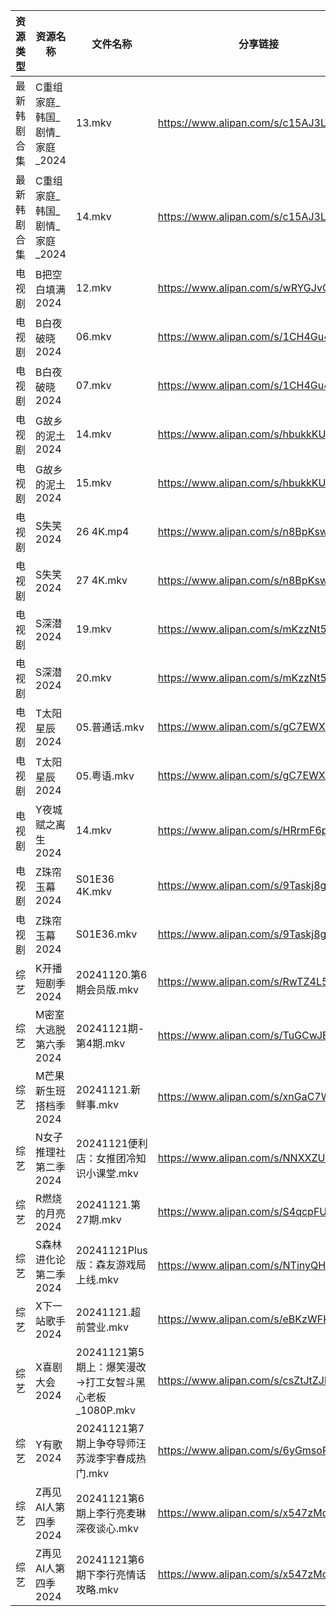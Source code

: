 | 资源类型   | 资源名称                | 文件名称                                  | 分享链接                                 | 更新时间                |
| ------ | ------------------- | ------------------------------------- | ------------------------------------ | ------------------- |
| 最新韩剧合集 | C重组家庭_韩国_剧情_家庭_2024 | 13.mkv                                | https://www.alipan.com/s/c15AJ3LnYiE | 2024-11-21 00:05:22 |
| 最新韩剧合集 | C重组家庭_韩国_剧情_家庭_2024 | 14.mkv                                | https://www.alipan.com/s/c15AJ3LnYiE | 2024-11-21 00:05:21 |
| 电视剧    | B把空白填满2024          | 12.mkv                                | https://www.alipan.com/s/wRYGJvGX3v4 | 2024-11-21 19:05:05 |
| 电视剧    | B白夜破晓2024           | 06.mkv                                | https://www.alipan.com/s/1CH4Gu47Hq3 | 2024-11-21 14:05:09 |
| 电视剧    | B白夜破晓2024           | 07.mkv                                | https://www.alipan.com/s/1CH4Gu47Hq3 | 2024-11-21 14:05:09 |
| 电视剧    | G故乡的泥土2024          | 14.mkv                                | https://www.alipan.com/s/hbukkKUDCNQ | 2024-11-21 14:05:32 |
| 电视剧    | G故乡的泥土2024          | 15.mkv                                | https://www.alipan.com/s/hbukkKUDCNQ | 2024-11-21 14:05:32 |
| 电视剧    | S失笑2024             | 26 4K.mp4                             | https://www.alipan.com/s/n8BpKswATcQ | 2024-11-21 14:06:23 |
| 电视剧    | S失笑2024             | 27 4K.mkv                             | https://www.alipan.com/s/n8BpKswATcQ | 2024-11-21 19:06:31 |
| 电视剧    | S深潜2024             | 19.mkv                                | https://www.alipan.com/s/mKzzNt5BcAW | 2024-11-21 19:06:41 |
| 电视剧    | S深潜2024             | 20.mkv                                | https://www.alipan.com/s/mKzzNt5BcAW | 2024-11-21 19:06:41 |
| 电视剧    | T太阳星辰2024           | 05.普通话.mkv                            | https://www.alipan.com/s/gC7EWXkium6 | 2024-11-21 19:06:56 |
| 电视剧    | T太阳星辰2024           | 05.粤语.mkv                             | https://www.alipan.com/s/gC7EWXkium6 | 2024-11-21 19:06:55 |
| 电视剧    | Y夜城赋之离生2024         | 14.mkv                                | https://www.alipan.com/s/HRrmF6pzTLL | 2024-11-21 19:07:05 |
| 电视剧    | Z珠帘玉幕2024           | S01E36 4K.mkv                         | https://www.alipan.com/s/9Taskj8gkML | 2024-11-21 14:07:11 |
| 电视剧    | Z珠帘玉幕2024           | S01E36.mkv                            | https://www.alipan.com/s/9Taskj8gkML | 2024-11-21 14:07:11 |
| 综艺     | K开播短剧季2024          | 20241120.第6期会员版.mkv                   | https://www.alipan.com/s/RwTZ4L5wTYU | 2024-11-21 14:07:35 |
| 综艺     | M密室大逃脱第六季2024       | 20241121期-第4期.mkv                     | https://www.alipan.com/s/TuGCwJEjiaP | 2024-11-21 14:07:43 |
| 综艺     | M芒果新生班搭档季2024       | 20241121.新鲜事.mkv                      | https://www.alipan.com/s/xnGaC7WzgLK | 2024-11-21 14:07:54 |
| 综艺     | N女子推理社第二季2024       | 20241121便利店：女推团冷知识小课堂.mkv             | https://www.alipan.com/s/NNXXZUw3FNE | 2024-11-21 14:08:11 |
| 综艺     | R燃烧的月亮2024          | 20241121.第27期.mkv                     | https://www.alipan.com/s/S4qcpFUguQa | 2024-11-21 14:08:19 |
| 综艺     | S森林进化论第二季2024       | 20241121Plus版：森友游戏局上线.mkv             | https://www.alipan.com/s/NTinyQH8gfp | 2024-11-21 14:08:32 |
| 综艺     | X下一站歌手2024          | 20241121.超前营业.mkv                     | https://www.alipan.com/s/eBKzWFKqm82 | 2024-11-21 14:08:57 |
| 综艺     | X喜剧大会2024           | 20241121第5期上：爆笑漫改→打工女智斗黑心老板_1080P.mkv | https://www.alipan.com/s/csZtJtZJbGQ | 2024-11-21 14:09:02 |
| 综艺     | Y有歌2024             | 20241121第7期上争夺导师汪苏泷李宇春成热门.mkv         | https://www.alipan.com/s/6yGmsoRcXPy | 2024-11-21 20:09:32 |
| 综艺     | Z再见AI人第四季2024       | 20241121第6期上李行亮麦琳深夜谈心.mkv             | https://www.alipan.com/s/x547zMqipVp | 2024-11-21 14:09:53 |
| 综艺     | Z再见AI人第四季2024       | 20241121第6期下李行亮情话攻略.mkv               | https://www.alipan.com/s/x547zMqipVp | 2024-11-21 14:09:53 |

